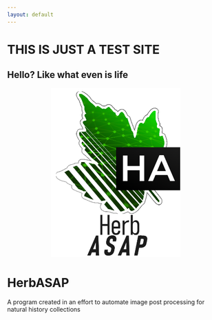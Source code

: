 ```yaml
---
layout: default
---
```


# THIS IS JUST A TEST SITE
## Hello? Like what even is life

<p align="center">
  <img width="300" height="393" src="md.png">
</p>

# HerbASAP
A program created in an effort to automate image post processing for natural history collections
